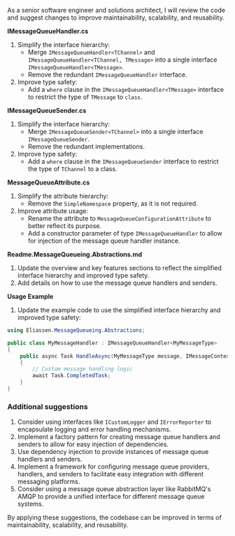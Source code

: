 As a senior software engineer and solutions architect, I will review the code and suggest changes to improve maintainability, scalability, and reusability.

**IMessageQueueHandler.cs**

1. Simplify the interface hierarchy:
	* Merge `IMessageQueueHandler<TChannel>` and `IMessageQueueHandler<TChannel, TMessage>` into a single interface `IMessageQueueHandler<TMessage>`.
	* Remove the redundant `IMessageQueueHandler` interface.
2. Improve type safety:
	* Add a `where` clause in the `IMessageQueueHandler<TMessage>` interface to restrict the type of `TMessage` to `class`.

**IMessageQueueSender.cs**

1. Simplify the interface hierarchy:
	* Merge `IMessageQueueSender<TChannel>` into a single interface `IMessageQueueSender`.
	* Remove the redundant implementations.
2. Improve type safety:
	* Add a `where` clause in the `IMessageQueueSender` interface to restrict the type of `TChannel` to a class.

**MessageQueueAttribute.cs**

1. Simplify the attribute hierarchy:
	* Remove the `SimpleNamespace` property, as it is not required.
2. Improve attribute usage:
	* Rename the attribute to `MessageQueueConfigurationAttribute` to better reflect its purpose.
	* Add a constructor parameter of type `IMessageQueueHandler` to allow for injection of the message queue handler instance.

**Readme.MessageQueueing.Abstractions.md**

1. Update the overview and key features sections to reflect the simplified interface hierarchy and improved type safety.
2. Add details on how to use the message queue handlers and senders.

**Usage Example**

1. Update the example code to use the simplified interface hierarchy and improved type safety:
```csharp
using Eliassen.MessageQueueing.Abstractions;

public class MyMessageHandler : IMessageQueueHandler<MyMessageType>
{
    public async Task HandleAsync(MyMessageType message, IMessageContext context)
    {
        // Custom message handling logic
        await Task.CompletedTask;
    }
}
```
### Additional suggestions

1. Consider using interfaces like `ICustomLogger` and `IErrorReporter` to encapsulate logging and error handling mechanisms.
2. Implement a factory pattern for creating message queue handlers and senders to allow for easy injection of dependencies.
3. Use dependency injection to provide instances of message queue handlers and senders.
4. Implement a framework for configuring message queue providers, handlers, and senders to facilitate easy integration with different messaging platforms.
5. Consider using a message queue abstraction layer like RabbitMQ's AMQP to provide a unified interface for different message queue systems.

By applying these suggestions, the codebase can be improved in terms of maintainability, scalability, and reusability.